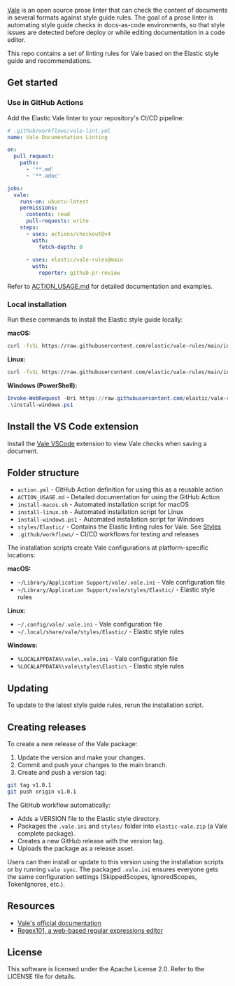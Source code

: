 [Vale](https://github.com/errata-ai/vale) is an open source prose linter that can check the content of documents in several formats against style guide rules. The goal of a prose linter is automating style guide checks in docs-as-code environments, so that style issues are detected before deploy or while editing documentation in a code editor. 

This repo contains a set of linting rules for Vale based on the Elastic style guide and recommendations.

## Get started

### Use in GitHub Actions

Add the Elastic Vale linter to your repository's CI/CD pipeline:

```yaml
# .github/workflows/vale-lint.yml
name: Vale Documentation Linting

on:
  pull_request:
    paths:
      - '**.md'
      - '**.adoc'

jobs:
  vale:
    runs-on: ubuntu-latest
    permissions:
      contents: read
      pull-requests: write
    steps:
      - uses: actions/checkout@v4
        with:
          fetch-depth: 0
      
      - uses: elastic/vale-rules@main
        with:
          reporter: github-pr-review
```

Refer to [ACTION_USAGE.md](ACTION_USAGE.md) for detailed documentation and examples.

### Local installation

Run these commands to install the Elastic style guide locally:

**macOS:**
```bash
curl -fsSL https://raw.githubusercontent.com/elastic/vale-rules/main/install-macos.sh | bash
```

**Linux:**
```bash
curl -fsSL https://raw.githubusercontent.com/elastic/vale-rules/main/install-linux.sh | bash
```

**Windows (PowerShell):**
```powershell
Invoke-WebRequest -Uri https://raw.githubusercontent.com/elastic/vale-rules/main/install-windows.ps1 -OutFile install-windows.ps1
.\install-windows.ps1
```

## Install the VS Code extension

Install the [Vale VSCode](https://marketplace.visualstudio.com/items?itemName=ChrisChinchilla.vale-vscode) extension to view Vale checks when saving a document.

## Folder structure

- `action.yml` - GitHub Action definition for using this as a reusable action
- `ACTION_USAGE.md` - Detailed documentation for using the GitHub Action
- `install-macos.sh` - Automated installation script for macOS
- `install-linux.sh` - Automated installation script for Linux
- `install-windows.ps1` - Automated installation script for Windows
- `styles/Elastic/` - Contains the Elastic linting rules for Vale. See [Styles](https://vale.sh/docs/topics/styles/)
- `.github/workflows/` - CI/CD workflows for testing and releases

The installation scripts create Vale configurations at platform-specific locations:

**macOS:**
- `~/Library/Application Support/vale/.vale.ini` - Vale configuration file
- `~/Library/Application Support/vale/styles/Elastic/` - Elastic style rules

**Linux:**
- `~/.config/vale/.vale.ini` - Vale configuration file
- `~/.local/share/vale/styles/Elastic/` - Elastic style rules

**Windows:**
- `%LOCALAPPDATA%\vale\.vale.ini` - Vale configuration file
- `%LOCALAPPDATA%\vale\styles\Elastic\` - Elastic style rules

## Updating

To update to the latest style guide rules, rerun the installation script.

## Creating releases

To create a new release of the Vale package:

1. Update the version and make your changes.
2. Commit and push your changes to the main branch.
3. Create and push a version tag:

```bash
git tag v1.0.1
git push origin v1.0.1
```

The GitHub workflow automatically:

- Adds a VERSION file to the Elastic style directory.
- Packages the `.vale.ini` and `styles/` folder into `elastic-vale.zip` (a Vale complete package).
- Creates a new GitHub release with the version tag.
- Uploads the package as a release asset.

Users can then install or update to this version using the installation scripts or by running `vale sync`. The packaged `.vale.ini` ensures everyone gets the same configuration settings (SkippedScopes, IgnoredScopes, TokenIgnores, etc.).

## Resources

- [Vale's official documentation](https://vale.sh/docs/vale-cli/overview/)
- [Regex101, a web-based regular expressions editor](https://regex101.com/)

## License

This software is licensed under the Apache License 2.0. Refer to the LICENSE file for details.